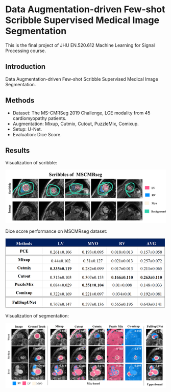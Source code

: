 # Data Augmentation-driven Few-shot Scribble Supervised Medical Image Segmentation
This is the final project of JHU EN.520.612 Machine Learning for Signal Processing course.

## Introduction
Data Augmentation-driven Few-shot Scribble Supervised Medical Image Segmentation.

## Methods
* Dataset: The MS-CMRSeg 2019 Challenge, LGE modality from 45 cardiomyopathy patients.
* Augmentation: Mixup, Cutmix, Cutout, PuzzleMix, Comixup.
* Setup: U-Net.
* Evaluation: Dice Score.

## Results
Visualization of scribble:

<img src="results/scribble_visual.png" alt="Visualization of scribble" width="600"/>

Dice score performance on MSCMRseg dataset:

<img src="results/dice_score.png" alt="Dice score performance on MSCMRseg dataset" width="500"/>

Visualization of segmentation:

<img src="results/Segmentation results.png" alt="Visualization of segmentation" width="700"/>
